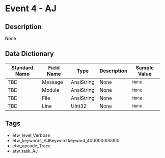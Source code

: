 # Event 4 - AJ

## Description
None

## Data Dictionary
|Standard Name|Field Name|Type|Description|Sample Value|
|---|---|---|---|---|
|TBD|Message|AnsiString|None|`None`|
|TBD|Module|AnsiString|None|`None`|
|TBD|File|AnsiString|None|`None`|
|TBD|Line|UInt32|None|`None`|

## Tags
* etw_level_Verbose
* etw_keywords_AJKeyword keyword_400000000000
* etw_opcode_Trace
* etw_task_AJ